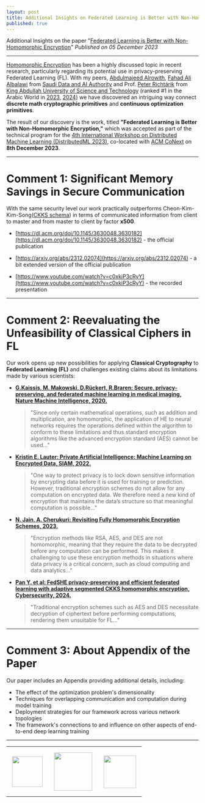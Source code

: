 ```yaml
---
layout: post
title: Additional Insights on Federated Learning is Better with Non-Homomorphic Encryption
published: true
---
```


Additional Insights on the paper "[Federated Learning is Better with Non-Homomorphic Encryption](https://arxiv.org/abs/2312.02074)" *Published on 05 December 2023*

---

[Homomorphic Encryption](https://en.wikipedia.org/wiki/Homomorphic_encryption) has been a highly discussed topic in recent research, particularly regarding its potential use in privacy-preserving Federated Learning (FL). With my peers, [Abdulmajeed Alrowith](https://www.linkedin.com/in/aalrowithi?originalSubdomain=sa), [Fahad Ali Albalawi](https://www.linkedin.com/in/fahad-albalawi-49b55759/) from [Saudi Data and AI Authority](https://sdaia.gov.sa) and Prof. [Peter Richtárik](https://richtarik.org/) from [King Abdullah University of Science and Technology](https://www.kaust.edu.sa/en/) (ranked #1 in the Arabic World in [2023](https://www.kaust.edu.sa/en/news/kaust-ranked-1-in-times-higher-education-arab-university-rankings-2023), [2024](https://www.kaust.edu.sa/en/news/a-national-pride-kaust-tops-the-arab-university-rankings-for-second-year-in-a-row)) we have discovered an intriguing way connect **discrete math cryptographic primitives** and **continuous optimization primitives**.

The result of our discovery is the work, titled **"Federated Learning is Better with Non-Homomorphic Encryption,"** which was accepted as part of the technical program for the [4th International Workshop on Distributed Machine Learning (DistributedML 2023)](https://distributedml.org/), co-located with [ACM CoNext](https://co-next.org/) on **8th December 2023**.


---

#  Comment 1: Significant Memory Savings in Secure Communication

With the same security level our work practically outperforms Cheon-Kim-Kim-Song([CKKS schema](https://eprint.iacr.org/2016/421.pdf)) in terms of communicated information from client to master and from master to client by factor **x500**.

* [https://dl.acm.org/doi/10.1145/3630048.3630182](https://dl.acm.org/doi/10.1145/3630048.3630182) - the official publication

* [https://arxiv.org/abs/2312.02074](https://arxiv.org/abs/2312.02074) - a bit extended version of the official publication

* [https://www.youtube.com/watch?v=c0xkiP3cRyY](https://www.youtube.com/watch?v=c0xkiP3cRyY) - the recorded presentation


---

# Comment 2: Reevaluating the Unfeasibility of Classical Ciphers in FL

Our work opens up new possibilities for applying **Classical Cryptography** to **Federated Learning (FL)** and challenges existing claims about its limitations made by various scientists:

* **[ G.Kaissis, M. Makowski, D.Rückert, R.Braren: Secure, privacy-preserving, and federated machine learning in medical imaging, Nature Machine Intelligence, 2020.](https://www.nature.com/articles/s42256-020-0186-1)**
    > "Since only certain mathematical operations, such as addition and multiplication, are homomorphic, the application of HE to neural networks requires the operations defined within the algorithm to conform to these limitations and thus standard encryption algorithms like the advanced encryption standard (AES) cannot be used..."

* **[Kristin E. Lauter: Private Artificial Intelligence: Machine Learning on Encrypted Data, SIAM, 2022.](https://www.siam.org/publications/siam-news/articles/private-artificial-intelligence-machine-learning-on-encrypted-data)**
    > "One way to protect privacy is to lock down sensitive information by encrypting data before it is used for training or prediction. However, traditional encryption schemes do not allow for any computation on encrypted data. We therefore need a new kind of encryption that maintains the data’s structure so that meaningful computation is possible..."


* **[N. Jain, A. Cherukuri: Revisiting Fully Homomorphic Encryption Schemes, 2023.](https://arxiv.org/abs/2305.05904)**
    > "Encryption methods like RSA, AES, and DES are not homomorphic, meaning that they require the data to be decrypted before any computation can be performed. This makes it challenging to use these encryption methods in situations where data privacy is a critical concern, such as cloud computing and data analytics..."

* **[ Pan Y. et al: FedSHE privacy-preserving and efficient federated learning with adaptive segmented CKKS homomorphic encryption, Cybersecurity, 2024.](https://cybersecurity.springeropen.com/articles/10.1186/s42400-024-00232-w)**
    > "Traditional encryption schemes such as AES and DES necessitate decryption of ciphertext before performing computations, rendering them unsuitable for FL..."

---

# Comment 3: About Appendix of the Paper

Our paper includes an Appendix providing additional details, including:

* The effect of the optimization problem's dimensionality
* Techniques for overlapping communication and computation during model training
* Deployment strategies for our framework across various network topologies
* The framework's connections to and influence on other aspects of end-to-end deep learning training


---

<table style="text-align:center;">
<tr>
<td style="padding:15px;text-align:center;vertical-align:middle;"> <img height="80px" src="https://burlachenkok.github.io/materials/SDAIA-Logo-2.svg"/> </td> 
<td style="padding:15px;text-align:center;vertical-align:middle;"> <img height="100px" src="https://burlachenkok.github.io/materials/KAUST-logo.svg"/> </td> 
<td style="padding:15px;text-align:center;vertical-align:middle;"> <img height="85px" src="https://burlachenkok.github.io/materials/acm-logo.svg"/> </td>
</tr>
</table>

